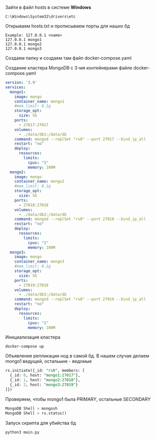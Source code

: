 Зайти в файл hosts в системе
**Windows**
```shell
C:\Windows\System32\drivers\etc
```
Открываем hosts.txt и прописываем  порты для наших бд
```shell
Example: 127.0.0.1 <name>
127.0.0.1 mongo1
127.0.0.1 mongo2
127.0.0.1 mongo3
```
Создаем папку и создаем там файл docker-compose.yaml

Создание кластера MongoDB с 3-мя контейнерами  файле docker-compose.yaml
```yaml
version: '3.9'
services:
  mongo1:
    image: mongo
    container_name: mongo1
    #mem_limit: 0.1g
    storage_opt:
      size: 5G
    ports:
      - 27017:27017
    volumes:
      - ./data/db1:/data/db
    command: mongod --replSet "rs0" --port 27017 --bind_ip_all
    restart: "no"
    deploy:
      resources:
        limits:
          cpus: "1"
          memory: 100M
  mongo2:
    image: mongo
    container_name: mongo2
    #mem_limit: 0.1g
    storage_opt:
      size: 5G
    ports:
      - 27018:27018
    volumes:
      - ./data/db2:/data/db
    command: mongod --replSet "rs0" --port 27018 --bind_ip_all
    restart: "no"
    deploy:
      resources:
        limits:
          cpus: "1"
          memory: 100M
  mongo3:
    image: mongo
    container_name: mongo3
    #mem_limit: 0.1g
    storage_opt:
      size: 5G
    ports:
      - 27019:27019
    volumes:
      - ./data/db3:/data/db
    command: mongod --replSet "rs0" --port 27019 --bind_ip_all
    restart: "no"
    deploy:
      resources:
        limits:
          cpus: "1"
          memory: 100M 
```

Инициализация кластера
```shell
docker-compose up
```

Объявление репликации нод в самой бд. В нашем случае делаем mongo1 ведущей, остальыне  - ведомые  
```sql
rs.initiate({_id: "rs0", members: [
  {_id: 0, host: "mongo1:27017"},
  {_id: 1, host: "mongo2:27018"},
  {_id: 2, host: "mongo3:27019"}
]})
```

Проверяем, чтобы mongo1 была PRIMARY, остальные SECONDARY 
```sql
MongoDB Shell > mongosh
MongoDB Shell > rs.status()
```
Запуск скрипта для убийства бд
```shell
python3 main.py
```

